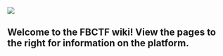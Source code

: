 ![](https://scontent-sea1-1.xx.fbcdn.net/t31.0-8/13173261_10153680823416242_7731532368858037328_o.jpg)

## Welcome to the FBCTF wiki! View the pages to the right for information on the platform. 
